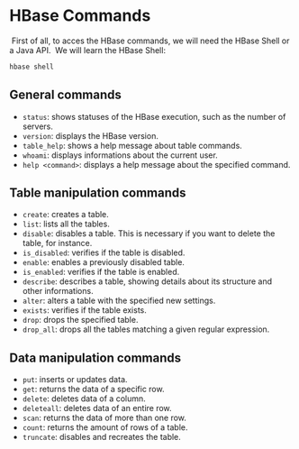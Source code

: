 # HBase Commands

​	First of all, to acces the HBase commands, we will need the HBase Shell or a Java API.
​	We will learn the HBase Shell:

```bash
hbase shell
```

## General commands

- `status`: shows statuses of the HBase execution, such as the number of servers.
- `version`: displays the HBase version.
- `table_help`: shows a help message about table commands.
- `whoami`: displays informations about the current user.
- `help <command>`: displays a help message about the specified command.

## Table manipulation commands

- `create`: creates a table.
- `list`: lists all the tables.
- `disable`: disables a table. This is necessary if you want to delete the table, for instance.
- `is_disabled`: verifies if the table is disabled.
- `enable`: enables a previously disabled table.
- `is_enabled`: verifies if the table is enabled.
- `describe`: describes a table, showing details about its structure and other informations.
- `alter`: alters a table with the specified new settings.
- `exists`: verifies if the table exists.
- `drop`: drops the specified table.
- `drop_all`: drops all the tables matching a given regular expression.

## Data manipulation commands

- `put`: inserts or updates data.
- `get`: returns the data of a specific row.
- `delete`: deletes data of a column.
- `deleteall`: deletes data of an entire row.
- `scan`: returns the data of more than one row.
- `count`: returns the amount of rows of a table.
- `truncate`: disables and recreates the table.
